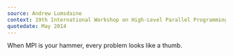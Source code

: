 ```yaml
---
source: Andrew Lumsdaine
context: 19th International Workshop on High-Level Parallel Programming Models and Supportive Environments
quotedate: May 2014
---
```

When MPI is your hammer, every problem looks like a thumb.
